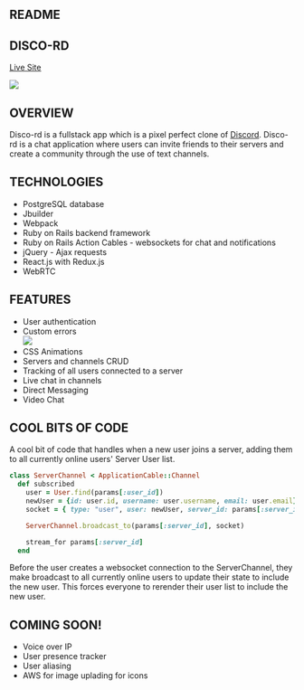 ## README

## DISCO-RD
[Live Site](https://disco-rd.herokuapp.com/)  
    
![](https://media.giphy.com/media/L3uqKa9D502WI4Qcqr/giphy.gif)

## OVERVIEW
Disco-rd is a fullstack app which is a pixel perfect clone of [Discord](https://discordapp.com/). Disco-rd is a chat application where users can invite friends to their servers and create a community through the use of text channels.

## TECHNOLOGIES
* PostgreSQL database
* Jbuilder
* Webpack
* Ruby on Rails backend framework
* Ruby on Rails Action Cables - websockets for chat and notifications
* jQuery - Ajax requests
* React.js with Redux.js
* WebRTC

## FEATURES
* User authentication
* Custom errors  
![](https://media.giphy.com/media/SvWuOOUuzqe43cRFz2/giphy.gif)
* CSS Animations
* Servers and channels CRUD
* Tracking of all users connected to a server
* Live chat in channels
* Direct Messaging
* Video Chat

## COOL BITS OF CODE
A cool bit of code that handles when a new user joins a server, adding them to all currently online users'  Server User list.

```ruby
class ServerChannel < ApplicationCable::Channel
  def subscribed
    user = User.find(params[:user_id])
    newUser = {id: user.id, username: user.username, email: user.email}
    socket = { type: "user", user: newUser, server_id: params[:server_id] }

    ServerChannel.broadcast_to(params[:server_id], socket)

    stream_for params[:server_id]
  end
 ```
Before the user creates a websocket connection to the ServerChannel, they make broadcast to all currently online users to update their state to include the new user. This forces everyone to rerender their user list to include the new user. 

## COMING SOON!
* Voice over IP
* User presence tracker
* User aliasing
* AWS for image uplading for icons
